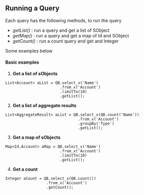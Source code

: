 ## Running a Query

Each query has the following methods, to run the query

* _getList()_  : run a query and get a list of SObject
* _getMap()_ : run a query and get a map of Id and SObject 
* _getCount()_ : run a count query and get and Integer

Some examples below 

#### Basic examples

1. **Get a list of sObjects**

  ```apex
  List<Account> aList = QB.select_x('Name')
                          .from_x('Account')
                          .limitTo(10)
                          .getList();
  ```

2. **Get a list of aggregate results**

  ```apex
  List<AggregateResult> aList = QB.select_x(QB.count('Name'))
                                  .from_x('Account')
                                  .groupBy('Type')
                                  .getList();
  ```
  
3. **Get a map of sObjects**

  ```apex
  Map<Id,Account> aMap = QB.select_x('Name')
                          .from_x('Account')
                          .limitTo(10)
                          .getList();
  ```

4. **Get a count**

  ```apex
  Integer aCount = QB.select_x(QB.count())
                    .from_x('Account')
                    .getCount();
  ```

